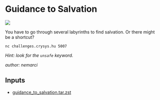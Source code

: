 # Guidance to Salvation
![](https://img.shields.io/badge/medium-gray)

You have to go through several labyrinths to find salvation. Or there might be a shortcut?

`nc challenges.crysys.hu 5007`

*Hint: look for the `unsafe` keyword.*

*author: nemarci*

## Inputs
- [guidance_to_salvation.tar.zst](input/guidance_to_salvation.tar.zst)

